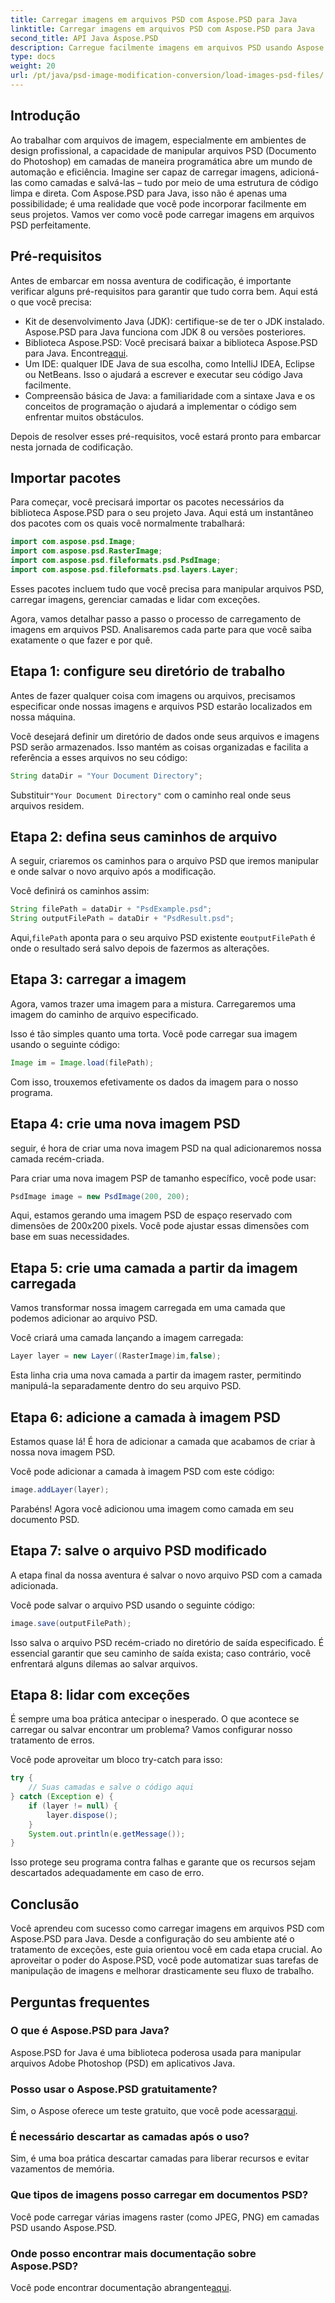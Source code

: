 ```yaml
---
title: Carregar imagens em arquivos PSD com Aspose.PSD para Java
linktitle: Carregar imagens em arquivos PSD com Aspose.PSD para Java
second_title: API Java Aspose.PSD
description: Carregue facilmente imagens em arquivos PSD usando Aspose.PSD para Java. Siga este guia passo a passo para automatizar suas tarefas de manipulação de imagens de maneira eficaz.
type: docs
weight: 20
url: /pt/java/psd-image-modification-conversion/load-images-psd-files/
---
```

## Introdução

Ao trabalhar com arquivos de imagem, especialmente em ambientes de design profissional, a capacidade de manipular arquivos PSD (Documento do Photoshop) em camadas de maneira programática abre um mundo de automação e eficiência. Imagine ser capaz de carregar imagens, adicioná-las como camadas e salvá-las – tudo por meio de uma estrutura de código limpa e direta. Com Aspose.PSD para Java, isso não é apenas uma possibilidade; é uma realidade que você pode incorporar facilmente em seus projetos. Vamos ver como você pode carregar imagens em arquivos PSD perfeitamente.

## Pré-requisitos

Antes de embarcar em nossa aventura de codificação, é importante verificar alguns pré-requisitos para garantir que tudo corra bem. Aqui está o que você precisa:

- Kit de desenvolvimento Java (JDK): certifique-se de ter o JDK instalado. Aspose.PSD para Java funciona com JDK 8 ou versões posteriores.
-  Biblioteca Aspose.PSD: Você precisará baixar a biblioteca Aspose.PSD para Java. Encontre[aqui](https://releases.aspose.com/psd/java/).
- Um IDE: qualquer IDE Java de sua escolha, como IntelliJ IDEA, Eclipse ou NetBeans. Isso o ajudará a escrever e executar seu código Java facilmente.
- Compreensão básica de Java: a familiaridade com a sintaxe Java e os conceitos de programação o ajudará a implementar o código sem enfrentar muitos obstáculos.

Depois de resolver esses pré-requisitos, você estará pronto para embarcar nesta jornada de codificação.

## Importar pacotes

Para começar, você precisará importar os pacotes necessários da biblioteca Aspose.PSD para o seu projeto Java. Aqui está um instantâneo dos pacotes com os quais você normalmente trabalhará:

```java
import com.aspose.psd.Image;
import com.aspose.psd.RasterImage;
import com.aspose.psd.fileformats.psd.PsdImage;
import com.aspose.psd.fileformats.psd.layers.Layer;
```

Esses pacotes incluem tudo que você precisa para manipular arquivos PSD, carregar imagens, gerenciar camadas e lidar com exceções.

Agora, vamos detalhar passo a passo o processo de carregamento de imagens em arquivos PSD. Analisaremos cada parte para que você saiba exatamente o que fazer e por quê.

## Etapa 1: configure seu diretório de trabalho

Antes de fazer qualquer coisa com imagens ou arquivos, precisamos especificar onde nossas imagens e arquivos PSD estarão localizados em nossa máquina.

Você desejará definir um diretório de dados onde seus arquivos e imagens PSD serão armazenados. Isso mantém as coisas organizadas e facilita a referência a esses arquivos no seu código:

```java
String dataDir = "Your Document Directory";
```

 Substituir`"Your Document Directory"` com o caminho real onde seus arquivos residem. 

## Etapa 2: defina seus caminhos de arquivo

A seguir, criaremos os caminhos para o arquivo PSD que iremos manipular e onde salvar o novo arquivo após a modificação.

Você definirá os caminhos assim:

```java
String filePath = dataDir + "PsdExample.psd";
String outputFilePath = dataDir + "PsdResult.psd";
```

 Aqui,`filePath` aponta para o seu arquivo PSD existente e`outputFilePath` é onde o resultado será salvo depois de fazermos as alterações.

## Etapa 3: carregar a imagem

Agora, vamos trazer uma imagem para a mistura. Carregaremos uma imagem do caminho de arquivo especificado.

Isso é tão simples quanto uma torta. Você pode carregar sua imagem usando o seguinte código:

```java
Image im = Image.load(filePath);
```

Com isso, trouxemos efetivamente os dados da imagem para o nosso programa. 

## Etapa 4: crie uma nova imagem PSD

seguir, é hora de criar uma nova imagem PSD na qual adicionaremos nossa camada recém-criada.

Para criar uma nova imagem PSP de tamanho específico, você pode usar:

```java
PsdImage image = new PsdImage(200, 200);
```

Aqui, estamos gerando uma imagem PSD de espaço reservado com dimensões de 200x200 pixels. Você pode ajustar essas dimensões com base em suas necessidades.

## Etapa 5: crie uma camada a partir da imagem carregada

Vamos transformar nossa imagem carregada em uma camada que podemos adicionar ao arquivo PSD.

Você criará uma camada lançando a imagem carregada:

```java
Layer layer = new Layer((RasterImage)im,false);
```

Esta linha cria uma nova camada a partir da imagem raster, permitindo manipulá-la separadamente dentro do seu arquivo PSD.

## Etapa 6: adicione a camada à imagem PSD

Estamos quase lá! É hora de adicionar a camada que acabamos de criar à nossa nova imagem PSD.

Você pode adicionar a camada à imagem PSD com este código:

```java
image.addLayer(layer);
```

Parabéns! Agora você adicionou uma imagem como camada em seu documento PSD.

## Etapa 7: salve o arquivo PSD modificado

A etapa final da nossa aventura é salvar o novo arquivo PSD com a camada adicionada.

Você pode salvar o arquivo PSD usando o seguinte código:

```java
image.save(outputFilePath);
```

Isso salva o arquivo PSD recém-criado no diretório de saída especificado. É essencial garantir que seu caminho de saída exista; caso contrário, você enfrentará alguns dilemas ao salvar arquivos.

## Etapa 8: lidar com exceções

É sempre uma boa prática antecipar o inesperado. O que acontece se carregar ou salvar encontrar um problema? Vamos configurar nosso tratamento de erros.

Você pode aproveitar um bloco try-catch para isso:

```java
try {
    // Suas camadas e salve o código aqui
} catch (Exception e) {
    if (layer != null) {
        layer.dispose();
    }
    System.out.println(e.getMessage());
}
```

Isso protege seu programa contra falhas e garante que os recursos sejam descartados adequadamente em caso de erro.

## Conclusão

Você aprendeu com sucesso como carregar imagens em arquivos PSD com Aspose.PSD para Java. Desde a configuração do seu ambiente até o tratamento de exceções, este guia orientou você em cada etapa crucial. Ao aproveitar o poder do Aspose.PSD, você pode automatizar suas tarefas de manipulação de imagens e melhorar drasticamente seu fluxo de trabalho.


## Perguntas frequentes

### O que é Aspose.PSD para Java?

Aspose.PSD for Java é uma biblioteca poderosa usada para manipular arquivos Adobe Photoshop (PSD) em aplicativos Java.

### Posso usar o Aspose.PSD gratuitamente?

 Sim, o Aspose oferece um teste gratuito, que você pode acessar[aqui](https://releases.aspose.com/).

### É necessário descartar as camadas após o uso?

Sim, é uma boa prática descartar camadas para liberar recursos e evitar vazamentos de memória.

### Que tipos de imagens posso carregar em documentos PSD?

Você pode carregar várias imagens raster (como JPEG, PNG) em camadas PSD usando Aspose.PSD.

### Onde posso encontrar mais documentação sobre Aspose.PSD?

 Você pode encontrar documentação abrangente[aqui](https://reference.aspose.com/psd/java/).